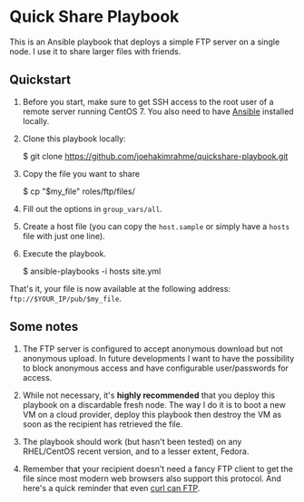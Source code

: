 Quick Share Playbook
====================

This is an Ansible playbook that deploys a simple FTP server on a single
node. I use it to share larger files with friends.

Quickstart
----------

1. Before you start, make sure to get SSH access to the root user of a remote
   server running CentOS 7. You also need to have [Ansible](http://ansible.com)
   installed locally.

2. Clone this playbook locally:

    $ git clone https://github.com/joehakimrahme/quickshare-playbook.git
    
3. Copy the file you want to share

    $ cp "$my_file" roles/ftp/files/
    
4. Fill out the options in `group_vars/all`.

5. Create a host file (you can copy the `host.sample` or simply have a `hosts`
   file with just one line).

6. Execute the playbook.

    $ ansible-playbooks -i hosts site.yml


That's it, your file is now available at the following address:
`ftp://$YOUR_IP/pub/$my_file`.


Some notes
----------

1. The FTP server is configured to accept anonymous download but not anonymous
   upload. In future developments I want to have the possibility to block
   anonymous access and have configurable user/passwords for access.
   
2. While not necessary, it's **highly recommended** that you deploy this
   playbook on a discardable fresh node. The way I do it is to boot a new VM on
   a cloud provider, deploy this playbook then destroy the VM as soon as the
   recipient has retrieved the file.
   
3. The playbook should work (but hasn't been tested) on any RHEL/CentOS recent
   version, and to a lesser extent, Fedora.

4. Remember that your recipient doesn't need a fancy FTP client to get the file
   since most modern web browsers also support this protocol. And here's a quick
   reminder that even [curl can FTP](rahme.info/curl-can-ftp).
